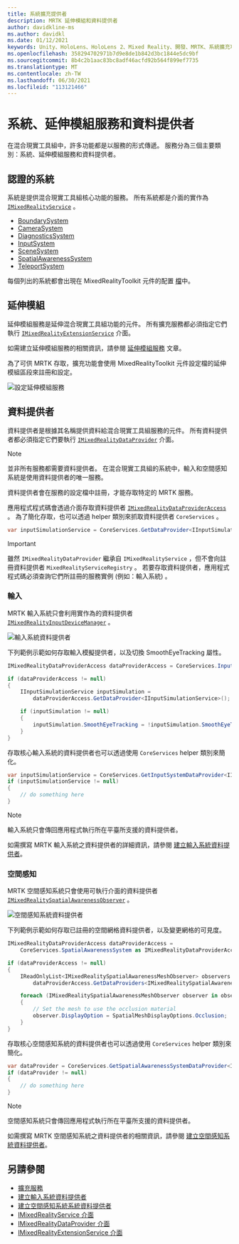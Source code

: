 ```yaml
---
title: 系統擴充提供者
description: MRTK 延伸模組和資料提供者
author: davidkline-ms
ms.author: davidkl
ms.date: 01/12/2021
keywords: Unity、HoloLens、HoloLens 2、Mixed Reality、開發、MRTK、系統擴充功能、
ms.openlocfilehash: 358294702971b7d9e8de1b842d3bc1844e5dc9bf
ms.sourcegitcommit: 8b4c2b1aac83bc8adf46acfd92b564f899ef7735
ms.translationtype: MT
ms.contentlocale: zh-TW
ms.lasthandoff: 06/30/2021
ms.locfileid: "113121466"
---
```

# <a name="systems-extension-services-and-data-providers"></a>系統、延伸模組服務和資料提供者

在混合現實工具組中，許多功能都是以服務的形式傳遞。 服務分為三個主要類別：系統、延伸模組服務和資料提供者。

## <a name="systems"></a>認證的系統

系統是提供混合現實工具組核心功能的服務。 所有系統都是介面的實作為 [`IMixedRealityService`](xref:Microsoft.MixedReality.Toolkit.IMixedRealityService) 。

- [BoundarySystem](../features/boundary/boundary-system-getting-started.md)
- [CameraSystem](../features/camera-system/camera-system-overview.md)
- [DiagnosticsSystem](../features/diagnostics/diagnostics-system-getting-started.md)
- [InputSystem](../features/input/overview.md)
- [SceneSystem](../features/scene-system/scene-system-getting-started.md)
- [SpatialAwarenessSystem](../features/spatial-awareness/spatial-awareness-getting-started.md)
- [TeleportSystem](../features/teleport-system/teleport-system.md)

每個列出的系統都會出現在 MixedRealityToolkit 元件的配置 [檔](../features/profiles/profiles.md)中。

## <a name="extensions"></a>延伸模組

延伸模組服務是延伸混合現實工具組功能的元件。 所有擴充服務都必須指定它們執行 [`IMixedRealityExtensionService`](xref:Microsoft.MixedReality.Toolkit.IMixedRealityExtensionService) 介面。

如需建立延伸模組服務的相關資訊，請參閱 [延伸模組服務](../features/extensions/extension-services.md) 文章。

為了可供 MRTK 存取，擴充功能會使用 MixedRealityToolkit 元件設定檔的延伸模組區段來註冊和設定。

![設定延伸模組服務](../features/images/profiles/ConfiguredExtensionService.png)

## <a name="data-providers"></a>資料提供者

資料提供者是根據其名稱提供資料給混合現實工具組服務的元件。 所有資料提供者都必須指定它們要執行 [`IMixedRealityDataProvider`](xref:Microsoft.MixedReality.Toolkit.IMixedRealityDataProvider) 介面。

> [!NOTE]
> 並非所有服務都需要資料提供者。 在混合現實工具組的系統中，輸入和空間感知系統是使用資料提供者的唯一服務。

資料提供者會在服務的設定檔中註冊，才能存取特定的 MRTK 服務。

應用程式程式碼會透過介面存取資料提供者 [`IMixedRealityDataProviderAccess`](xref:Microsoft.MixedReality.Toolkit.IMixedRealityDataProviderAccess) 。 為了簡化存取，也可以透過 helper 類別來抓取資料提供者 `CoreServices` 。

```c#
var inputSimulationService = CoreServices.GetDataProvider<IInputSimulationService>(CoreServices.InputSystem);
```

> [!IMPORTANT]
> 雖然 `IMixedRealityDataProvider` 繼承自 `IMixedRealityService` ，但不會向註冊資料提供者 `MixedRealityServiceRegistry` 。 若要存取資料提供者，應用程式程式碼必須查詢它們所註冊的服務實例 (例如：輸入系統) 。

### <a name="input"></a>輸入

MRTK 輸入系統只會利用實作為的資料提供者 [`IMixedRealityInputDeviceManager`](xref:Microsoft.MixedReality.Toolkit.Input.IMixedRealityInputDeviceManager) 。

![輸入系統資料提供者](../features/images/input/RegisteredServiceProviders.PNG)

下列範例示範如何存取輸入模擬提供者，以及切換 SmoothEyeTracking 屬性。

```c#
IMixedRealityDataProviderAccess dataProviderAccess = CoreServices.InputSystem as IMixedRealityDataProviderAccess;

if (dataProviderAccess != null)
{
    IInputSimulationService inputSimulation =
        dataProviderAccess.GetDataProvider<IInputSimulationService>();

    if (inputSimulation != null)
    {
        inputSimulation.SmoothEyeTracking = !inputSimulation.SmoothEyeTracking;
    }
}
```

存取核心輸入系統的資料提供者也可以透過使用 `CoreServices` helper 類別來簡化。

```c#
var inputSimulationService = CoreServices.GetInputSystemDataProvider<IInputSimulationService>();
if (inputSimulationService != null)
{
    // do something here
}
```

> [!NOTE]
> 輸入系統只會傳回應用程式執行所在平臺所支援的資料提供者。

如需撰寫 MRTK 輸入系統之資料提供者的詳細資訊，請參閱 [建立輸入系統資料提供者](../features/input/create-data-provider.md)。

### <a name="spatial-awareness"></a>空間感知

MRTK 空間感知系統只會使用可執行介面的資料提供者 [`IMixedRealitySpatialAwarenessObserver`](xref:Microsoft.MixedReality.Toolkit.SpatialAwareness.IMixedRealitySpatialAwarenessObserver) 。

![空間感知系統資料提供者](../features/images/spatial-awareness/SpatialAwarenessProfile.png)

下列範例示範如何存取已註冊的空間網格資料提供者，以及變更網格的可見度。

```c#
IMixedRealityDataProviderAccess dataProviderAccess =
    CoreServices.SpatialAwarenessSystem as IMixedRealityDataProviderAccess;

if (dataProviderAccess != null)
{
    IReadOnlyList<IMixedRealitySpatialAwarenessMeshObserver> observers =
        dataProviderAccess.GetDataProviders<IMixedRealitySpatialAwarenessMeshObserver>();

    foreach (IMixedRealitySpatialAwarenessMeshObserver observer in observers)
    {
        // Set the mesh to use the occlusion material
        observer.DisplayOption = SpatialMeshDisplayOptions.Occlusion;
    }
}
```

存取核心空間感知系統的資料提供者也可以透過使用 `CoreServices` helper 類別來簡化。

```c#
var dataProvider = CoreServices.GetSpatialAwarenessSystemDataProvider<IMixedRealitySpatialAwarenessMeshObserver>();
if (dataProvider != null)
{
    // do something here
}
```

> [!NOTE]
> 空間感知系統只會傳回應用程式執行所在平臺所支援的資料提供者。

如需撰寫 MRTK 空間感知系統之資料提供者的相關資訊，請參閱 [建立空間感知系統資料提供者](../features/spatial-awareness/create-data-provider.md)。

## <a name="see-also"></a>另請參閱

- [擴充服務](../features/extensions/extension-services.md)
- [建立輸入系統資料提供者](../features/input/create-data-provider.md)
- [建立空間感知系統系統資料提供者](../features/spatial-awareness/create-data-provider.md)
- [IMixedRealityService 介面](xref:Microsoft.MixedReality.Toolkit.IMixedRealityService)
- [IMixedRealityDataProvider 介面](xref:Microsoft.MixedReality.Toolkit.IMixedRealityDataProvider)
- [IMixedRealityExtensionService 介面](xref:Microsoft.MixedReality.Toolkit.IMixedRealityExtensionService)
